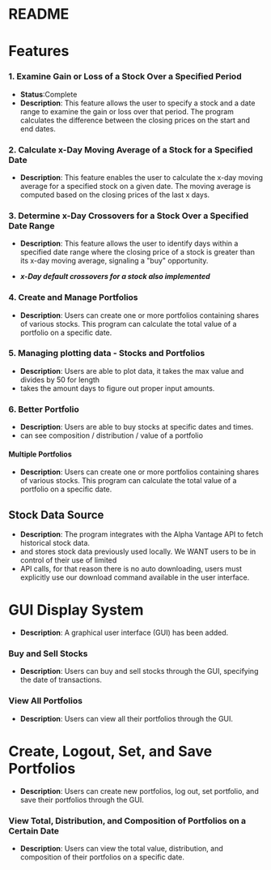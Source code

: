 # **README**

# **Features**

### **1. Examine Gain or Loss of a Stock Over a Specified Period**

* **Status**:Complete
* **Description**: This feature allows the user to specify a stock and a date range to examine the
  gain or loss over that period. The program calculates the difference between the closing prices on
  the start and end dates.

### **2. Calculate x-Day Moving Average of a Stock for a Specified Date**


* **Description**: This feature enables the user to calculate the x-day moving average for a
  specified stock on a given date. The moving average is computed based on the closing prices of the
  last x days.

### **3. Determine x-Day Crossovers for a Stock Over a Specified Date Range**


* **Description**: This feature allows the user to identify days within a specified date range where
  the closing price of a stock is greater than its x-day moving average, signaling a "buy"
  opportunity.

* ***x-Day default crossovers for a stock also implemented***

### **4. Create and Manage Portfolios**

* **Description**: Users can create one or more portfolios containing shares of various stocks. This
  program can calculate the total value of a portfolio on a specific date.

### **5. Managing plotting data - Stocks and Portfolios**


* **Description**: Users are able to plot data, it takes the max value and divides by 50 for length
* takes the amount days to figure out proper input amounts.

### **6. Better Portfolio**


* **Description**: Users are able to buy stocks at specific dates and times.
* can see composition / distribution / value of a portfolio

#### Multiple Portfolios


* **Description**: Users can create one or more portfolios containing shares of various stocks. This
  program can calculate the total value of a portfolio on a specific date.


## **Stock Data Source**


* **Description**: The program integrates with the Alpha Vantage API to fetch historical stock data.
* and stores stock data previously used locally. We WANT users to be in control of their use of
  limited
* API calls, for that reason there is no auto downloading, users must explicitly use our download
  command available in the user interface.

# GUI Display System

* **Description**: A graphical user interface (GUI) has been added.

### **Buy and Sell Stocks**

* **Description**: Users can buy and sell stocks through the GUI, specifying the date of transactions.


### **View All Portfolios**

* **Description**: Users can view all their portfolios through the GUI.


# **Create, Logout, Set, and Save Portfolios**


* **Description**: Users can create new portfolios, log out, set portfolio, and save their portfolios through the GUI.


### **View Total, Distribution, and Composition of Portfolios on a Certain Date**

* **Description**: Users can view the total value, distribution, and composition of their portfolios on a specific date.
